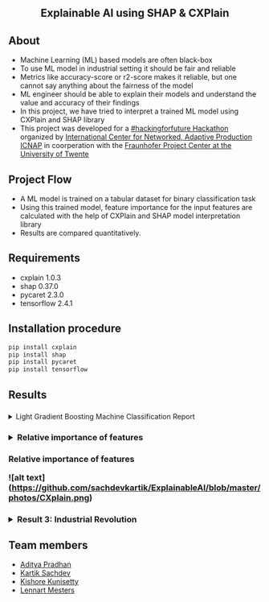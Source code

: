 <h2 align="center">  Explainable AI using SHAP & CXPlain</h2>

## About
  * Machine Learning (ML) based models are often black-box
  * To use ML model in industrial setting it should be fair and reliable
  * Metrics like accuracy-score or r2-score makes it reliable, but one cannot say anything about the fairness of the model
  * ML engineer should be able to explain their models and understand the value and accuracy of their findings
  * In this project, we have tried to interpret a trained ML model using CXPlain and SHAP library
  * This project was developed for a [#hackingforfuture Hackathon](https://websites.fraunhofer.de/hacking-for-future/) organized by [International Center for Networked, Adaptive Production ICNAP](https://www.vernetzte-adaptive-produktion.de/en.html) in coorperation with the [Fraunhofer Project Center at the University of Twente](https://www.utwente.nl/en/fraunhofer/)
   


## Project Flow
  * A ML model is trained on a tabular dataset for binary classification task
  * Using this trained model, feature importance for the input features are calculated with the help of CXPlain and SHAP model interpretation library
 * Results are compared quantitatively.

 
## Requirements
 * cxplain 1.0.3
 * shap 0.37.0
 * pycaret 2.3.0
 * tensorflow 2.4.1

## Installation procedure
```python 
pip install cxplain
pip install shap
pip install pycaret
pip install tensorflow

```  
## Results
<h3 align="left"><Model Evaluation></h3><details >
      <summary> Light Gradient Boosting Machine Classification Report</summary>
	<br>
 
![alt text](https://github.com/sachdevkartik/ExplainableAI/blob/master/photos/LGB2.png)

      <summary> Light Gradient Boosting Machine Confusion Matrix</summary>
        <br>
![alt text](https://github.com/sachdevkartik/ExplainableAI/blob/master/photos/LGB1.png)

</details>
 
<h3><SHAP><details>
    <summary> Relative importance of features</summary>

![alt text](https://github.com/sachdevkartik/ExplainableAI/blob/master/photos/SHAP1.png)
![alt text](https://github.com/sachdevkartik/ExplainableAI/blob/master/photos/SHAP4.png)

    <summary> Result showing how a particular feature affects a prediction</summary>

![alt text](https://github.com/sachdevkartik/ExplainableAI/blob/master/photos/SHAP2.png)

    <summary> Result showing how a particular feature affects a prediction</summary>

![alt text](https://github.com/sachdevkartik/ExplainableAI/blob/master/photos/SHAP2.png)


![image](https://user-images.githubusercontent.com/63906053/115167032-90e3a300-a0be-11eb-93f6-4c975537aec0.png)

![image](https://user-images.githubusercontent.com/63906053/115167048-9ccf6500-a0be-11eb-8a7e-b2e36f555949.png)
</details></h3>

 <h3><CXPlain>
      <summary> Relative importance of features</summary>
 
![alt text] (https://github.com/sachdevkartik/ExplainableAI/blob/master/photos/CXplain.png) 

</details></h3>


 <h3><details >
    <summary>Result 3: Industrial Revolution</summary>

![image](https://user-images.githubusercontent.com/63906053/115167425-39463700-a0c0-11eb-98bf-babc00c0b0be.png)

![image](https://user-images.githubusercontent.com/63906053/115167433-44996280-a0c0-11eb-8c6d-5543b344045d.png)

</details></h3>

## Team members
  * [Aditya Pradhan](https://www.linkedin.com/in/aditya-pradhan-3407b69a/)
  * [Kartik Sachdev](https://github.com/sachdevkartik)
  * [Kishore Kunisetty](https://github.com/kishoreKunisetty)
  * [Lennart Mesters](https://www.linkedin.com/in/lennart-mesters-b49873167/)
